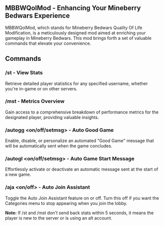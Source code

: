 ## MBBWQolMod - Enhancing Your Mineberry Bedwars Experience

MBBWQolMod, which stands for Mineberry Bedwars Quality Of Life Modification, is a meticulously designed mod aimed at enriching your gameplay in Mineberry Bedwars. This mod brings forth a set of valuable commands that elevate your convenience.

## Commands

### /st <username> - View Stats
Retrieve detailed player statistics for any specified username, whether you're in-game or on other servers.

### /mst <username> - Metrics Overview
Gain access to a comprehensive breakdown of performance metrics for the designated player, providing valuable insights.

### /autogg <on/off/setmsg> - Auto Good Game
Enable, disable, or personalize an automated "Good Game" message that will be automatically sent when the game concludes.

### /autogl <on/off/setmsg> - Auto Game Start Message
Effortlessly activate or deactivate an automatic message sent at the start of a new game.

### /aja <on/off> - Auto Join Assistant
Toggle the Auto Join Assistant feature on or off. Turn this off if you want the Categories menu to stop appearing when you join the lobby.

**Note:** If /st and /mst don't send back stats within 5 seconds, it means the player is new to the server or is using an alt account.
